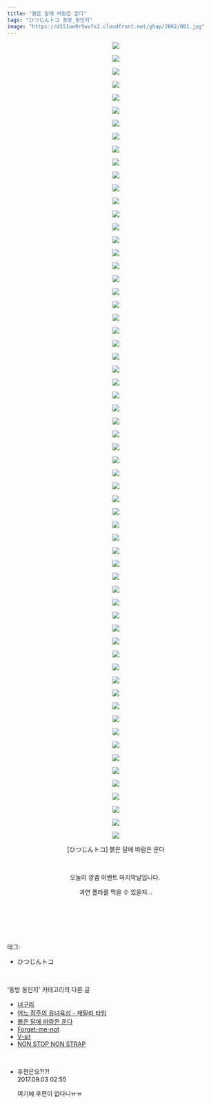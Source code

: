 ```yaml
---
title: "붉은 달에 바람은 운다"
tags: "ひつじんトコ 동방_동인지"
image: "https://d1l1ue9r5wvfs2.cloudfront.net/ghap/2862/001.jpg"
---
```

<div class="article">
<p style="text-align: center; clear: none; float: none;"><img src="{{ site.imgserver9 }}/ghap/2862/001.jpg"/></p>
<p style="text-align: center; clear: none; float: none;"><img src="{{ site.imgserver9 }}/ghap/2862/002.jpg"/></p>
<p style="text-align: center; clear: none; float: none;"><img src="{{ site.imgserver9 }}/ghap/2862/003.jpg"/></p>
<p style="text-align: center; clear: none; float: none;"><img src="{{ site.imgserver9 }}/ghap/2862/004.jpg"/></p>
<p style="text-align: center; clear: none; float: none;"><img src="{{ site.imgserver9 }}/ghap/2862/005.jpg"/></p>
<p style="text-align: center; clear: none; float: none;"><img src="{{ site.imgserver9 }}/ghap/2862/006.jpg"/></p>
<p style="text-align: center; clear: none; float: none;"><img src="{{ site.imgserver9 }}/ghap/2862/007.jpg"/></p>
<p style="text-align: center; clear: none; float: none;"><img src="{{ site.imgserver9 }}/ghap/2862/008.jpg"/></p>
<p style="text-align: center; clear: none; float: none;"><img src="{{ site.imgserver9 }}/ghap/2862/009.jpg"/></p>
<p style="text-align: center; clear: none; float: none;"><img src="{{ site.imgserver9 }}/ghap/2862/010.jpg"/></p>
<p style="text-align: center; clear: none; float: none;"><img src="{{ site.imgserver9 }}/ghap/2862/011.jpg"/></p>
<p style="text-align: center; clear: none; float: none;"><img src="{{ site.imgserver9 }}/ghap/2862/012.jpg"/></p>
<p style="text-align: center; clear: none; float: none;"><img src="{{ site.imgserver9 }}/ghap/2862/013.jpg"/></p>
<p style="text-align: center; clear: none; float: none;"><img src="{{ site.imgserver9 }}/ghap/2862/014.jpg"/></p>
<p style="text-align: center; clear: none; float: none;"><img src="{{ site.imgserver9 }}/ghap/2862/015.jpg"/></p>
<p style="text-align: center; clear: none; float: none;"><img src="{{ site.imgserver9 }}/ghap/2862/016.jpg"/></p>
<p style="text-align: center; clear: none; float: none;"><img src="{{ site.imgserver9 }}/ghap/2862/017.jpg"/></p>
<p style="text-align: center; clear: none; float: none;"><img src="{{ site.imgserver9 }}/ghap/2862/018.jpg"/></p>
<p style="text-align: center; clear: none; float: none;"><img src="{{ site.imgserver9 }}/ghap/2862/019.jpg"/></p>
<p style="text-align: center; clear: none; float: none;"><img src="{{ site.imgserver9 }}/ghap/2862/020.jpg"/></p>
<p style="text-align: center; clear: none; float: none;"><img src="{{ site.imgserver9 }}/ghap/2862/021.jpg"/></p>
<p style="text-align: center; clear: none; float: none;"><img src="{{ site.imgserver9 }}/ghap/2862/022.jpg"/></p>
<p style="text-align: center; clear: none; float: none;"><img src="{{ site.imgserver9 }}/ghap/2862/023.jpg"/></p>
<p style="text-align: center; clear: none; float: none;"><img src="{{ site.imgserver9 }}/ghap/2862/024.jpg"/></p>
<p style="text-align: center; clear: none; float: none;"><img src="{{ site.imgserver9 }}/ghap/2862/025.jpg"/></p>
<p style="text-align: center; clear: none; float: none;"><img src="{{ site.imgserver9 }}/ghap/2862/026.jpg"/></p>
<p style="text-align: center; clear: none; float: none;"><img src="{{ site.imgserver9 }}/ghap/2862/027.jpg"/></p>
<p style="text-align: center; clear: none; float: none;"><img src="{{ site.imgserver9 }}/ghap/2862/028.jpg"/></p>
<p style="text-align: center; clear: none; float: none;"><img src="{{ site.imgserver9 }}/ghap/2862/029.jpg"/></p>
<p style="text-align: center; clear: none; float: none;"><img src="{{ site.imgserver9 }}/ghap/2862/030.jpg"/></p>
<p style="text-align: center; clear: none; float: none;"><img src="{{ site.imgserver9 }}/ghap/2862/031.jpg"/></p>
<p style="text-align: center; clear: none; float: none;"><img src="{{ site.imgserver9 }}/ghap/2862/032.jpg"/></p>
<p style="text-align: center; clear: none; float: none;"><img src="{{ site.imgserver9 }}/ghap/2862/033.jpg"/></p>
<p style="text-align: center; clear: none; float: none;"><img src="{{ site.imgserver9 }}/ghap/2862/034.jpg"/></p>
<p style="text-align: center; clear: none; float: none;"><img src="{{ site.imgserver9 }}/ghap/2862/035.jpg"/></p>
<p style="text-align: center; clear: none; float: none;"><img src="{{ site.imgserver9 }}/ghap/2862/036.jpg"/></p>
<p style="text-align: center; clear: none; float: none;"><img src="{{ site.imgserver9 }}/ghap/2862/037.jpg"/></p>
<p style="text-align: center; clear: none; float: none;"><img src="{{ site.imgserver9 }}/ghap/2862/038.jpg"/></p>
<p style="text-align: center; clear: none; float: none;"><img src="{{ site.imgserver9 }}/ghap/2862/039.jpg"/></p>
<p style="text-align: center; clear: none; float: none;"><img src="{{ site.imgserver9 }}/ghap/2862/040.jpg"/></p>
<p style="text-align: center; clear: none; float: none;"><img src="{{ site.imgserver9 }}/ghap/2862/041.jpg"/></p>
<p style="text-align: center; clear: none; float: none;"><img src="{{ site.imgserver9 }}/ghap/2862/042.jpg"/></p>
<p style="text-align: center; clear: none; float: none;"><img src="{{ site.imgserver9 }}/ghap/2862/043.jpg"/></p>
<p style="text-align: center; clear: none; float: none;"><img src="{{ site.imgserver9 }}/ghap/2862/044.jpg"/></p>
<p style="text-align: center; clear: none; float: none;"><img src="{{ site.imgserver9 }}/ghap/2862/045.jpg"/></p>
<p style="text-align: center; clear: none; float: none;"><img src="{{ site.imgserver9 }}/ghap/2862/046.jpg"/></p>
<p style="text-align: center; clear: none; float: none;"><img src="{{ site.imgserver9 }}/ghap/2862/047.jpg"/></p>
<p style="text-align: center; clear: none; float: none;"><img src="{{ site.imgserver9 }}/ghap/2862/048.jpg"/></p>
<p style="text-align: center; clear: none; float: none;"><img src="{{ site.imgserver9 }}/ghap/2862/049.jpg"/></p>
<p style="text-align: center; clear: none; float: none;"><img src="{{ site.imgserver9 }}/ghap/2862/050.jpg"/></p>
<p style="text-align: center; clear: none; float: none;"><img src="{{ site.imgserver9 }}/ghap/2862/051.jpg"/></p>
<p style="text-align: center; clear: none; float: none;"><img src="{{ site.imgserver9 }}/ghap/2862/052.jpg"/></p>
<p style="text-align: center; clear: none; float: none;"><img src="{{ site.imgserver9 }}/ghap/2862/053.jpg"/></p>
<p style="text-align: center; clear: none; float: none;"><img src="{{ site.imgserver9 }}/ghap/2862/054.jpg"/></p>
<p style="text-align: center; clear: none; float: none;"><img src="{{ site.imgserver9 }}/ghap/2862/055.jpg"/></p>
<p style="text-align: center; clear: none; float: none;"><img src="{{ site.imgserver9 }}/ghap/2862/056.jpg"/></p>
<p style="text-align: center; clear: none; float: none;"><img src="{{ site.imgserver9 }}/ghap/2862/057.jpg"/></p>
<p style="text-align: center; clear: none; float: none;"><img src="{{ site.imgserver9 }}/ghap/2862/058.jpg"/></p>
<p style="text-align: center; clear: none; float: none;"><img src="{{ site.imgserver9 }}/ghap/2862/059.jpg"/></p>
<p style="text-align: center; clear: none; float: none;"><img src="{{ site.imgserver9 }}/ghap/2862/060.jpg"/></p>
<p style="text-align: center; clear: none; float: none;"><img src="{{ site.imgserver9 }}/ghap/2862/061.jpg"/></p>
<p style="text-align: center; clear: none; float: none;"><img src="{{ site.imgserver9 }}/ghap/2862/062.jpg"/></p>
<p style="text-align: center; clear: none; float: none;">[ひつじんトコ] 붉은 달에 바람은 운다</p>
<p style="text-align: center; clear: none; float: none;"><br/></p>
<p style="text-align: center; clear: none; float: none;">오늘이 깡겜 이벤트 마지막날입니다. </p>
<p style="text-align: center; clear: none; float: none;">과연 폴라를 먹을 수 있을지...</p>
<p style="text-align: center; clear: none; float: none;"><br/></p>
<p><br/></p>
</div><br/>
<div class="tagTrail">
<p>태그: </p>
<ul>
<li>ひつじんトコ</li>
</ul>
</div><br/>
<div class="another">
<p>'동방 동인지' 카테고리의 다른 글</p>
<ul>
<li><a href="/ghap_2864">너구리</a></li>
<li><a href="/ghap_2863">어느 점주의 유녀육성 - 패밀리 타임</a></li>
<li><a href="/ghap_2862">붉은 달에 바람은 운다</a></li>
<li><a href="/ghap_2861">Forget-me-not</a></li>
<li><a href="/ghap_2860">V-sit</a></li>
<li><a href="/ghap_2859">NON STOP NON STRAP</a></li>
</ul>
</div><br/>
<div class="cb_module cb_fluid">
<div class="cb_wrt cb_profile">
<div class="comment">
<ul>
<li class="cb_thumb_off" id="comment15074909">
<div class="cb_comment_area">
<div class="cb_info_area">
<div class="cb_section">
<span class="cb_nick_name">후편은요?!?!</span>
</div>
<div class="cb_section">
<span class="cb_date">2017.09.03 02:55 </span>
</div>
</div>
<div class="cb_dsc_comment">
<p class="cb_dsc">
											여기에 후편이 없다니ㅠㅠ
										</p>
</div>
</div></li>
</ul>
</div>
</div><!-- commentList close -->
</div><br/>
